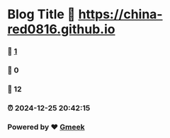 # Blog Title :link: https://china-red0816.github.io 
### :page_facing_up: [1](https://china-red0816.github.io/tag.html) 
### :speech_balloon: 0 
### :hibiscus: 12 
### :alarm_clock: 2024-12-25 20:42:15 
### Powered by :heart: [Gmeek](https://github.com/Meekdai/Gmeek)
